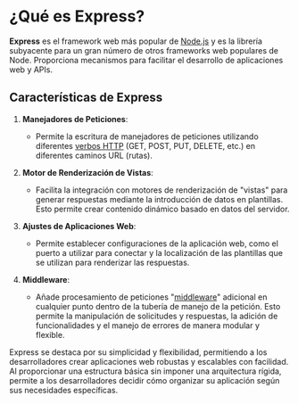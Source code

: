 # ¿Qué es Express?

**Express** es el framework web más popular de [Node.js](../📌%20Node%20js.md) y es la librería subyacente para un gran número de otros frameworks web populares de Node. Proporciona mecanismos para facilitar el desarrollo de aplicaciones web y APIs.

## Características de Express

1. **Manejadores de Peticiones**:
   - Permite la escritura de manejadores de peticiones utilizando diferentes [verbos HTTP](../../🌐%20ConceptosGenerales/Métodos%20HTTP.md) (GET, POST, PUT, DELETE, etc.) en diferentes caminos URL (rutas).

2. **Motor de Renderización de Vistas**:
   - Facilita la integración con motores de renderización de "vistas" para generar respuestas mediante la introducción de datos en plantillas. Esto permite crear contenido dinámico basado en datos del servidor.

3. **Ajustes de Aplicaciones Web**:
   - Permite establecer configuraciones de la aplicación web, como el puerto a utilizar para conectar y la localización de las plantillas que se utilizan para renderizar las respuestas.

4. **Middleware**:
   - Añade procesamiento de peticiones "[middleware](../../🌐%20ConceptosGenerales/Middleware.md)" adicional en cualquier punto dentro de la tubería de manejo de la petición. Esto permite la manipulación de solicitudes y respuestas, la adición de funcionalidades y el manejo de errores de manera modular y flexible.

Express se destaca por su simplicidad y flexibilidad, permitiendo a los desarrolladores crear aplicaciones web robustas y escalables con facilidad. Al proporcionar una estructura básica sin imponer una arquitectura rígida, permite a los desarrolladores decidir cómo organizar su aplicación según sus necesidades específicas.
